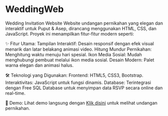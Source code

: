 # WeddingWeb
Wedding Invitation Website
Website undangan pernikahan yang elegan dan interaktif untuk Puput & Asep, dirancang menggunakan HTML, CSS, dan JavaScript. Proyek ini menampilkan fitur-fitur modern seperti:

✨ Fitur Utama:
Tampilan Interaktif: Desain responsif dengan efek visual menarik dan latar belakang animasi video.
Hitung Mundur Pernikahan: Menghitung waktu menuju hari spesial.
Ikon Media Sosial: Mudah menghubungi pembuat melalui ikon media sosial.
Desain Modern: Palet warna elegan dan animasi halus.

🛠️ Teknologi yang Digunakan:
Frontend: HTML5, CSS3, Bootstrap.
Interaktivitas: JavaScript untuk fungsi dinamis.
Database: Terintegrasi dengan Free SQL Database untuk menyimpan data RSVP secara online dan real-time.

📸 Demo:
Lihat demo langsung dengan [Klik disini](https://theweddingof-puput-asep.netlify.app) untuk melihat undangan pernikahan.

